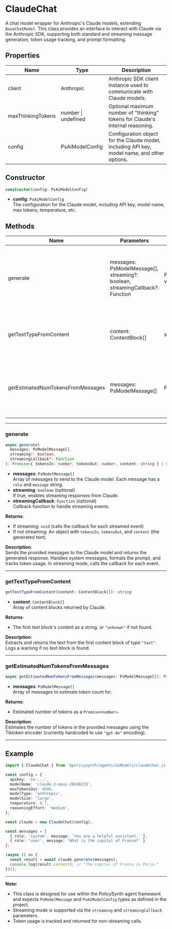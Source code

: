 # ClaudeChat

A chat model wrapper for Anthropic's Claude models, extending `BaseChatModel`. This class provides an interface to interact with Claude via the Anthropic SDK, supporting both standard and streaming message generation, token usage tracking, and prompt formatting.

## Properties

| Name               | Type              | Description                                                                                 |
|--------------------|-------------------|---------------------------------------------------------------------------------------------|
| client             | Anthropic         | Anthropic SDK client instance used to communicate with Claude models.                       |
| maxThinkingTokens  | number \| undefined | Optional maximum number of "thinking" tokens for Claude's internal reasoning.               |
| config             | PsAiModelConfig   | Configuration object for the Claude model, including API key, model name, and other options.|

## Constructor

```typescript
constructor(config: PsAiModelConfig)
```
- **config**: `PsAiModelConfig`  
  The configuration for the Claude model, including API key, model name, max tokens, temperature, etc.

## Methods

| Name                              | Parameters                                                                                                 | Return Type                | Description                                                                                                   |
|------------------------------------|------------------------------------------------------------------------------------------------------------|----------------------------|---------------------------------------------------------------------------------------------------------------|
| generate                          | messages: PsModelMessage[], streaming?: boolean, streamingCallback?: Function                              | Promise\<object \| void\>  | Generates a response from Claude. Supports both streaming and non-streaming modes.                            |
| getTextTypeFromContent             | content: ContentBlock[]                                                                                    | string                     | Extracts the text content from Claude's response content blocks.                                               |
| getEstimatedNumTokensFromMessages  | messages: PsModelMessage[]                                                                                 | Promise\<number\>          | Estimates the number of tokens in the provided messages using the Tiktoken encoder.                            |

---

### generate

```typescript
async generate(
  messages: PsModelMessage[],
  streaming?: boolean,
  streamingCallback?: Function
): Promise<{ tokensIn: number, tokensOut: number, content: string } | void>
```

- **messages**: `PsModelMessage[]`  
  Array of messages to send to the Claude model. Each message has a `role` and `message` string.
- **streaming**: `boolean` (optional)  
  If true, enables streaming responses from Claude.
- **streamingCallback**: `Function` (optional)  
  Callback function to handle streaming events.

**Returns**:  
- If streaming: `void` (calls the callback for each streamed event)
- If not streaming: An object with `tokensIn`, `tokensOut`, and `content` (the generated text).

**Description**:  
Sends the provided messages to the Claude model and returns the generated response. Handles system messages, formats the prompt, and tracks token usage. In streaming mode, calls the callback for each event.

---

### getTextTypeFromContent

```typescript
getTextTypeFromContent(content: ContentBlock[]): string
```

- **content**: `ContentBlock[]`  
  Array of content blocks returned by Claude.

**Returns**:  
- The first text block's content as a string, or `"unknown"` if not found.

**Description**:  
Extracts and returns the text from the first content block of type `"text"`. Logs a warning if no text block is found.

---

### getEstimatedNumTokensFromMessages

```typescript
async getEstimatedNumTokensFromMessages(messages: PsModelMessage[]): Promise<number>
```

- **messages**: `PsModelMessage[]`  
  Array of messages to estimate token count for.

**Returns**:  
- Estimated number of tokens as a `Promise<number>`.

**Description**:  
Estimates the number of tokens in the provided messages using the Tiktoken encoder (currently hardcoded to use `"gpt-4o"` encoding).

---

## Example

```typescript
import { ClaudeChat } from '@policysynth/agents/aiModels/claudeChat.js';

const config = {
  apiKey: 'sk-...',
  modelName: 'claude-3-opus-20240229',
  maxTokensOut: 4096,
  modelType: 'anthropic',
  modelSize: 'large',
  temperature: 0.7,
  reasoningEffort: 'medium',
};

const claude = new ClaudeChat(config);

const messages = [
  { role: 'system', message: 'You are a helpful assistant.' },
  { role: 'user', message: 'What is the capital of France?' }
];

(async () => {
  const result = await claude.generate(messages);
  console.log(result.content); // "The capital of France is Paris."
})();
```

---

**Note:**  
- This class is designed for use within the PolicySynth agent framework and expects `PsModelMessage` and `PsAiModelConfig` types as defined in the project.
- Streaming mode is supported via the `streaming` and `streamingCallback` parameters.
- Token usage is tracked and returned for non-streaming calls.